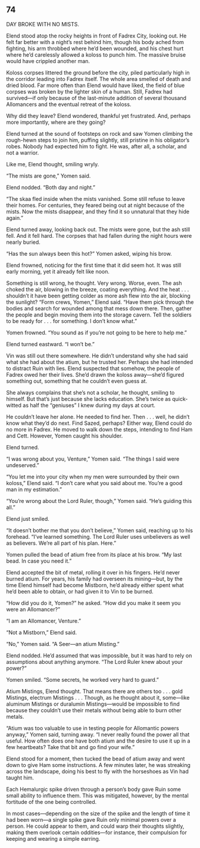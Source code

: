 ## 74


DAY BROKE WITH NO MISTS.

Elend stood atop the rocky heights in front of Fadrex City, looking out. He felt far better with a night’s rest behind him, though his body ached from fighting, his arm throbbed where he’d been wounded, and his chest hurt where he’d carelessly allowed a koloss to punch him. The massive bruise would have crippled another man.

Koloss corpses littered the ground before the city, piled particularly high in the corridor leading into Fadrex itself. The whole area smelled of death and dried blood. Far more often than Elend would have liked, the field of blue corpses was broken by the lighter skin of a human. Still, Fadrex had survived—if only because of the last-minute addition of several thousand Allomancers and the eventual retreat of the koloss.

Why did they leave? Elend wondered, thankful yet frustrated. And, perhaps more importantly, where are they going?

Elend turned at the sound of footsteps on rock and saw Yomen climbing the rough-hewn steps to join him, puffing slightly, still pristine in his obligator’s robes. Nobody had expected him to fight. He was, after all, a scholar, and not a warrior.

Like me, Elend thought, smiling wryly.

“The mists are gone,” Yomen said.

Elend nodded. “Both day and night.”

“The skaa fled inside when the mists vanished. Some still refuse to leave their homes. For centuries, they feared being out at night because of the mists. Now the mists disappear, and they find it so unnatural that they hide again.”

Elend turned away, looking back out. The mists were gone, but the ash still fell. And it fell hard. The corpses that had fallen during the night hours were nearly buried.

“Has the sun always been this hot?” Yomen asked, wiping his brow.

Elend frowned, noticing for the first time that it did seem hot. It was still early morning, yet it already felt like noon.

Something is still wrong, he thought. Very wrong. Worse, even. The ash choked the air, blowing in the breeze, coating everything. And the heat . . . shouldn’t it have been getting colder as more ash flew into the air, blocking the sunlight? “Form crews, Yomen,” Elend said. “Have them pick through the bodies and search for wounded among that mess down there. Then, gather the people and begin moving them into the storage cavern. Tell the soldiers to be ready for . . . for something. I don’t know what.”

Yomen frowned. “You sound as if you’re not going to be here to help me.”

Elend turned eastward. “I won’t be.”

Vin was still out there somewhere. He didn’t understand why she had said what she had about the atium, but he trusted her. Perhaps she had intended to distract Ruin with lies. Elend suspected that somehow, the people of Fadrex owed her their lives. She’d drawn the koloss away—she’d figured something out, something that he couldn’t even guess at.

She always complains that she’s not a scholar, he thought, smiling to himself. But that’s just because she lacks education. She’s twice as quick-witted as half the “geniuses” I knew during my days at court.

He couldn’t leave her alone. He needed to find her. Then . . . well, he didn’t know what they’d do next. Find Sazed, perhaps? Either way, Elend could do no more in Fadrex. He moved to walk down the steps, intending to find Ham and Cett. However, Yomen caught his shoulder.

Elend turned.

“I was wrong about you, Venture,” Yomen said. “The things I said were undeserved.”

“You let me into your city when my men were surrounded by their own koloss,” Elend said. “I don’t care what you said about me. You’re a good man in my estimation.”

“You’re wrong about the Lord Ruler, though,” Yomen said. “He’s guiding this all.”

Elend just smiled.

“It doesn’t bother me that you don’t believe,” Yomen said, reaching up to his forehead. “I’ve learned something. The Lord Ruler uses unbelievers as well as believers. We’re all part of his plan. Here.”

Yomen pulled the bead of atium free from its place at his brow. “My last bead. In case you need it.”

Elend accepted the bit of metal, rolling it over in his fingers. He’d never burned atium. For years, his family had overseen its mining—but, by the time Elend himself had become Mistborn, he’d already either spent what he’d been able to obtain, or had given it to Vin to be burned.

“How did you do it, Yomen?” he asked. “How did you make it seem you were an Allomancer?”

“I am an Allomancer, Venture.”

“Not a Mistborn,” Elend said.

“No,” Yomen said. “A Seer—an atium Misting.”

Elend nodded. He’d assumed that was impossible, but it was hard to rely on assumptions about anything anymore. “The Lord Ruler knew about your power?”

Yomen smiled. “Some secrets, he worked very hard to guard.”

Atium Mistings, Elend thought. That means there are others too . . . gold Mistings, electrum Mistings . . . Though, as he thought about it, some—like aluminum Mistings or duralumin Mistings—would be impossible to find because they couldn’t use their metals without being able to burn other metals.

“Atium was too valuable to use in testing people for Allomantic powers anyway,” Yomen said, turning away. “I never really found the power all that useful. How often does one have both atium and the desire to use it up in a few heartbeats? Take that bit and go find your wife.”

Elend stood for a moment, then tucked the bead of atium away and went down to give Ham some instructions. A few minutes later, he was streaking across the landscape, doing his best to fly with the horseshoes as Vin had taught him.



Each Hemalurgic spike driven through a person’s body gave Ruin some small ability to influence them. This was mitigated, however, by the mental fortitude of the one being controlled.

In most cases—depending on the size of the spike and the length of time it had been worn—a single spike gave Ruin only minimal powers over a person. He could appear to them, and could warp their thoughts slightly, making them overlook certain oddities—for instance, their compulsion for keeping and wearing a simple earring.





